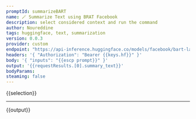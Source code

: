 ```yaml
---
promptId: summarizeBART 
name: 🪄 Summarize Text using BRAT Facebook
description: select considered context and run the command 
author: Noureddine
tags: huggingface, text, summarization
version: 0.0.3
provider: custom
endpoint: "https://api-inference.huggingface.co/models/facebook/bart-large-cnn"
headers: '{ "Authorization": "Bearer {{keys.hf}}" }'
body: '{ "inputs": "{{escp prompt}}" }'
output: '{{requestResults.[0].summary_text}}'
bodyParams:
steaming: false
---
```

{{selection}}
***
{{output}}
<!-- C9CC9E2A -->